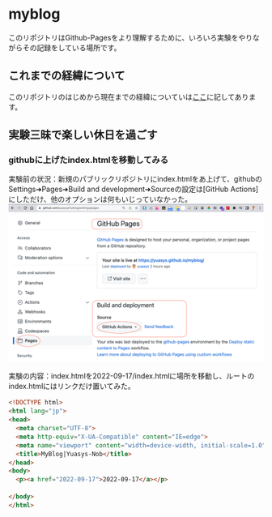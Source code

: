 # myblog

このリポジトリはGithub-Pagesをより理解するために、いろいろ実験をやりながらその記録をしている場所です。

## これまでの経緯について

このリポジトリのはじめから現在までの経緯についていは[ここ](https://hackmd.io/@yuasys/SJuIkVHbs)に記してあります。

## 実験三昧で楽しい休日を過ごす

### githubに上げたindex.htmlを移動してみる

実験前の状況：新規のパブリックリポジトリにindex.htmlをあ上げて、githubのSettings➜Pages➜Build and development➜Sourceの設定は[GitHub Actions]にしただけ、他のオプションは何もいじっていなかった。
![実験前](images/2022_12_18_8_52.png)  

実験の内容：index.htmlを2022-09-17/index.htmlに場所を移動し、ルートのindex.htmlにはリンクだけ置いてみた。

```html
<!DOCTYPE html>
<html lang="jp">
<head>
  <meta charset="UTF-8">
  <meta http-equiv="X-UA-Compatible" content="IE=edge">
  <meta name="viewport" content="width=device-width, initial-scale=1.0">
  <title>MyBlog|Yuasys-Nob</title>
</head>
<body>
  <p><a href="2022-09-17">2022-09-17</a></p>
  
</body>
</html>
```

